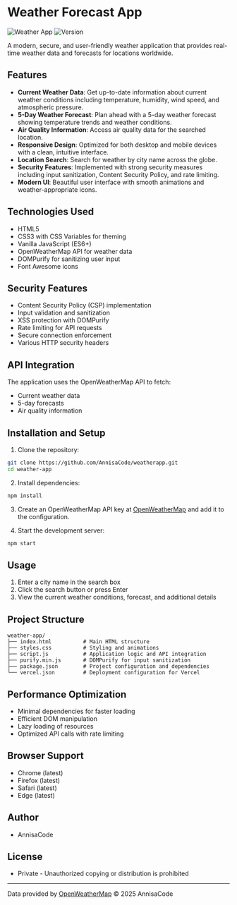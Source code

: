 # Weather Forecast App

![Weather App](https://img.shields.io/badge/Weather-Forecast-1b9ae3)
![Version](https://img.shields.io/badge/Version-1.0.0-brightgreen)

A modern, secure, and user-friendly weather application that provides real-time weather data and forecasts for locations worldwide.

## Features

- **Current Weather Data**: Get up-to-date information about current weather conditions including temperature, humidity, wind speed, and atmospheric pressure.
- **5-Day Weather Forecast**: Plan ahead with a 5-day weather forecast showing temperature trends and weather conditions.
- **Air Quality Information**: Access air quality data for the searched location.
- **Responsive Design**: Optimized for both desktop and mobile devices with a clean, intuitive interface.
- **Location Search**: Search for weather by city name across the globe.
- **Security Features**: Implemented with strong security measures including input sanitization, Content Security Policy, and rate limiting.
- **Modern UI**: Beautiful user interface with smooth animations and weather-appropriate icons.

## Technologies Used

- HTML5
- CSS3 with CSS Variables for theming
- Vanilla JavaScript (ES6+)
- OpenWeatherMap API for weather data
- DOMPurify for sanitizing user input
- Font Awesome icons

## Security Features

- Content Security Policy (CSP) implementation
- Input validation and sanitization
- XSS protection with DOMPurify
- Rate limiting for API requests
- Secure connection enforcement
- Various HTTP security headers

## API Integration

The application uses the OpenWeatherMap API to fetch:
- Current weather data
- 5-day forecasts
- Air quality information

## Installation and Setup

1. Clone the repository:
```bash
git clone https://github.com/AnnisaCode/weatherapp.git
cd weather-app
```

2. Install dependencies:
```bash
npm install
```

3. Create an OpenWeatherMap API key at [OpenWeatherMap](https://openweathermap.org/api) and add it to the configuration.

4. Start the development server:
```bash
npm start
```

## Usage

1. Enter a city name in the search box
2. Click the search button or press Enter
3. View the current weather conditions, forecast, and additional details

## Project Structure

```
weather-app/
├── index.html          # Main HTML structure
├── styles.css          # Styling and animations
├── script.js           # Application logic and API integration
├── purify.min.js       # DOMPurify for input sanitization
├── package.json        # Project configuration and dependencies
└── vercel.json         # Deployment configuration for Vercel
```

## Performance Optimization

- Minimal dependencies for faster loading
- Efficient DOM manipulation
- Lazy loading of resources
- Optimized API calls with rate limiting

## Browser Support

- Chrome (latest)
- Firefox (latest)
- Safari (latest)
- Edge (latest)

## Author

- AnnisaCode

## License

- Private - Unauthorized copying or distribution is prohibited

---

Data provided by [OpenWeatherMap](https://openweathermap.org/) &copy; 2025 AnnisaCode 